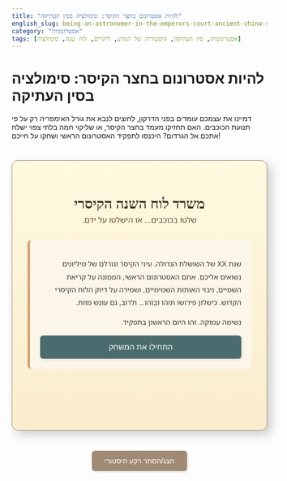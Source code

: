 ```yaml
---
title: "להיות אסטרונום בחצר הקיסר: סימולציה בסין העתיקה"
english_slug: being-an-astronomer-in-the-emperors-court-ancient-china-simulation
category: "אסטרונומיה"
tags: [אסטרונומיה, סין העתיקה, היסטוריה של המדע, ליקויים, לוח שנה, סימולציה]
---
```

# להיות אסטרונום בחצר הקיסר: סימולציה בסין העתיקה

דמיינו את עצמכם עומדים בפני הדרקון, לחוצים לנבא את גורל האימפריה רק על פי תנועת הכוכבים. האם תחזיקו מעמד בחצר הקיסר, או שליקוי חמה בלתי צפוי ישלח אתכם אל הגרדום? היכנסו לתפקיד האסטרונום הראשי ושחקו על חייכם!

<div class="simulation-container" id="simulation-app">
    <div class="header-area">
        <h2 class="simulation-title">משרד לוח השנה הקיסרי</h2>
        <p class="subtitle">שלטו בכוכבים... או הישלטו על ידם.</p>
    </div>
    <div id="scenario-area" class="game-area">
        <div id="scenario-text" class="text-block">
            <p>שנת XX של השושלת הגדולה. עיני הקיסר וגורלם של מיליונים נשואים אליכם. אתם האסטרונום הראשי, הממונה על קריאת השמיים, ניבוי האותות השמימיים, ושמירה על דיוק הלוח הקיסרי הקדוש. כישלון פירושו תוהו ובוהו... ולרוב, גם עונש מוות.</p>
            <p>נשימה עמוקה. זהו היום הראשון בתפקיד.</p>
            <button class="start-button" onclick="startSimulation()">התחילו את המשחק</button>
        </div>
        <div id="options-container" class="options-block">
            <!-- Options will appear here -->
        </div>
        <div id="result-text" class="result-block">
            <!-- Results will appear here -->
        </div>
    </div>
</div>

<style>
    @import url('https://fonts.googleapis.com/css2?family=Noto+Sans+Hebrew:wght@400;700&display=swap');
    @import url('https://fonts.googleapis.com/css2?family=Cinzel:wght@400;700&display=swap'); /* Optional: for a slightly more 'epic' feel in titles */


    .simulation-container {
        font-family: 'Noto Sans Hebrew', sans-serif;
        max-width: 700px;
        margin: 40px auto;
        padding: 30px;
        border: 1px solid #a08a73; /* Softer, earthy border */
        border-radius: 12px;
        background: linear-gradient(to bottom, #fefae0, #faedcd); /* Soft, warm background */
        box-shadow: 8px 8px 20px rgba(0, 0, 0, 0.2); /* More pronounced shadow */
        direction: rtl;
        text-align: right;
        position: relative; /* Needed for potential absolute positioning of decorative elements */
        overflow: hidden; /* Hide potential overflow from animations */
    }

     /* Add a subtle pattern or texture */
    .simulation-container::before {
        content: '';
        position: absolute;
        top: 0;
        left: 0;
        right: 0;
        bottom: 0;
        background-image: url('data:image/svg+xml;base64,PHN2ZyB3aWR0aD0iMjAiIGhlaWdodD0iMjAiIHZpZXdCb3g9IjAgMCAyMCAyMCIgeG1sbnM9Imh0dHA6Ly93d3cudzMub3JnLzIwMDAvc3ZnIj48cGF0aCBkPSJNMCAtMC4yVjIwLjJIMjAuMlYwLjhIMFYtMC4yem0uNSAxLjFoMTkuMlYxOS4zSC41VjAuOXoiIHN0cm9rZS13aWR0aD0iMSIgc3Ryb2tlPSIjZGNjMWMxIiBmaWxsPSJub25lIiBvcGFjaXR5PSIwLjMiLz48L3N2Zz4='); /* Subtle grid pattern */
        opacity: 0.1;
        pointer-events: none; /* Ensure pattern doesn't interfere with clicks */
    }


    .header-area {
        text-align: center;
        margin-bottom: 30px;
        position: relative;
        z-index: 1; /* Ensure text is above pseudo-element */
    }

    .simulation-title {
        font-family: 'Cinzel', serif; /* Use Cinzel for titles if desired, or Noto Sans Hebrew Bold */
        font-size: 2em;
        color: #3d2e21; /* Dark brown */
        margin-bottom: 5px;
    }

    .subtitle {
        font-size: 1.1em;
        color: #5c4a3b; /* Slightly lighter brown */
        margin-top: 0;
    }

    .game-area {
         position: relative; /* For absolute positioning of animations */
    }

    .text-block {
        margin-bottom: 25px;
        padding: 20px;
        background-color: #fcf6e8; /* Lighter warm color */
        border-radius: 8px;
        line-height: 1.8;
        color: #333;
        border-left: 5px solid #d4a373; /* Decorative border */
        transition: opacity 0.6s ease-out, transform 0.6s ease-out; /* Animation */
    }

    .options-block {
        margin-bottom: 25px;
        display: flex;
        flex-direction: column;
        gap: 12px; /* Slightly more space between options */
        transition: opacity 0.6s ease-out, transform 0.6s ease-out; /* Animation */
    }

    .scenario-option, .start-button {
        display: block; /* Ensure buttons take full width in container */
        width: 100%; /* Full width */
        padding: 14px 20px; /* More padding */
        border: none;
        border-radius: 6px;
        background-color: #4a6c6f; /* Teal/blue-grey color */
        color: white;
        font-size: 1.1em;
        cursor: pointer;
        transition: background-color 0.3s ease, transform 0.1s ease, box-shadow 0.3s ease;
        text-align: center; /* Center text in buttons */
        box-shadow: 2px 2px 5px rgba(0,0,0,0.1);
    }

    .scenario-option:hover, .start-button:hover {
        background-color: #3d5b5e; /* Darker teal */
        box-shadow: 3px 3px 7px rgba(0,0,0,0.2);
    }

     .scenario-option:active, .start-button:active {
         transform: scale(0.98); /* Press effect */
         box-shadow: 1px 1px 3px rgba(0,0,0,0.2);
     }


    .result-block {
        margin-top: 25px;
        padding: 20px;
        border-radius: 8px;
        line-height: 1.8;
        font-weight: bold;
        text-align: center; /* Center result text */
        opacity: 0; /* Initially hidden for animation */
        transform: translateY(10px); /* Start slightly lower for slide-up */
        transition: opacity 0.6s ease-out, transform 0.6s ease-out; /* Animation */
    }

    /* Result States */
    .result-block.success {
        background-color: #d4edda;
        color: #155724;
        border: 1px solid #c3e6cb;
        box-shadow: 0 0 10px rgba(212, 237, 218, 0.5); /* Glowing effect */
    }

    .result-block.warning {
        background-color: #fff3cd;
        color: #856404;
        border: 1px solid #ffeeba;
         box-shadow: 0 0 10px rgba(255, 243, 205, 0.5);
    }

    .result-block.danger {
        background-color: #f8d7da;
        color: #721c24;
        border: 1px solid #f5c6cb;
         box-shadow: 0 0 10px rgba(248, 215, 218, 0.7); /* Stronger glow for danger */
    }

     .result-block.info { /* For restart message */
        background-color: #e9ecef;
        color: #495057;
        border: 1px solid #dee2e6;
        box-shadow: none;
     }


    /* Animation classes */
    .fade-out {
        opacity: 0;
        transform: translateY(-10px);
    }

    .fade-in {
        opacity: 1;
        transform: translateY(0);
    }


    #toggle-explanation {
        display: block;
        margin: 30px auto; /* More space */
        padding: 12px 25px; /* More padding */
        border: none;
        border-radius: 6px;
        background-color: #a08a73; /* Earthy tone */
        color: white;
        cursor: pointer;
        font-size: 1em;
        transition: background-color 0.3s ease, transform 0.1s ease;
        text-align: center;
         box-shadow: 2px 2px 5px rgba(0,0,0,0.1);
    }

    #toggle-explanation:hover {
        background-color: #8d7a65;
        box-shadow: 3px 3px 7px rgba(0,0,0,0.2);
    }

     #toggle-explanation:active {
         transform: scale(0.98);
         box-shadow: 1px 1px 3px rgba(0,0,0,0.2);
     }


    #explanation {
        margin-top: 30px;
        padding: 25px; /* More padding */
        border: 1px solid #a08a73;
        border-radius: 12px;
        background-color: #fcf6e8; /* Light background */
        direction: rtl;
        text-align: right;
        line-height: 1.7;
        color: #333;
        transition: opacity 0.5s ease; /* Animation for toggle */
    }

    #explanation h3 {
        color: #3d2e21; /* Dark brown */
        margin-top: 20px;
        margin-bottom: 10px;
        border-bottom: 1px dashed #d4a373; /* Subtle separator */
        padding-bottom: 5px;
    }

    #explanation p {
        margin-bottom: 15px;
    }
</style>

<button id="toggle-explanation">הצג/הסתר רקע היסטורי</button>

<div id="explanation" style="display: none;">
    <h2 class="simulation-title">מאחורי הקלעים: אסטרונומיה בחצר הקיסר</h2>
    <h3>השמיים כמראה לממלכה: תפקיד האסטרונומיה בסין העתיקה</h3>
    <p>עבור הסינים הקדמונים, השמיים לא היו רק מרחב של גרמי אור רחוקים, אלא זירת התרחשות אלוהית המשקפת באופן ישיר את הנעשה על הארץ. האסטרונומיה שירתה שלוש מטרות קריטיות: היא הייתה מצפן לחקלאות (קביעת מועדי זריעה וקציר דרך לוח שנה מדויק), עמוד תווך לארגון המדינה והחברה (הלוח קבע חגים, טקסים, ופעילויות ממשל), והכי חשוב – שפה פוליטית ודתית שחיברה את הקיסר ישירות לשמיים.</p>

    <h3>"מנדט השמיים" (天命) והרעד הפוליטי מאירועים שמימיים</h3>
    <p>התפיסה המרכזית שקשרה אסטרונומיה לפוליטיקה הייתה "מנדט השמיים" (טְייֵן מִינְג). לפיה, הקיסר שולט בזכות ברכה שמימית, ואירועים חריגים בשמיים – ליקויים, כוכבי שביט, כוכבים חדשים (סופרנובות) – יכלו להתפרש כסימן שהשמיים אינם שבעי רצון. אי-ניבוי אירועים כאלה, או פרשנות שגויה שלהם, יכלה להיתפס ככישלון של הקיסר עצמו, לערער את סמכותו, ואף לשמש עילה להחלפת שושלת. לכן, האסטרונום המלכותי לא עסק רק במדע, אלא שימש גם יועץ פוליטי, שהיה אחראי לא רק על חישובים אלא גם על נרטיב יציב ומרגיע.</p>

    <h3>המצפים הקיסריים ואנשי הכוכבים: מוסדות ואסטרונומים</h3>
    <p>המדינה הסינית השקיעה הון עתק במוסדות אסטרונומיים רשמיים, שהחשוב בהם היה "משרד לוח השנה" (שמות כמו טָאי שִׁי או צִין טְייֵן גְ'ייֵן). מוסדות אלו העסיקו צוותים גדולים של מומחים – אסטרונומים, מתמטיקאים, סופרים – שתפקידם היה לתצפת, לחשב, ולתעד ללא הרף. אסטרונומים בולטים כמו גָאן דֶּה וְשׁי שֶׁׁן (מחברי קטלוגי כוכבים מהמאה ה-4 לפנה"ס!) וגְווֹ שׁוֹאוּגִ'ין (משושלת יואן) היו דמויות מפתח במדע הסיני.</p>

    <h3>כלים שלובים: תצפיות, חישובים והישגים</h3>
    <p>האסטרונומים הסינים פיתחו שורה של כלים גאוניים: **מצפים** עם מכשירים קבועים לתצפיות מדויקות; **שעוני שמש ולילה** (שעוני מים) למדידת זמן; **גלובוסים שמימיים** מכניים (הון אִי) להדגמה ומדידה של תנועות כוכבים; ו**ספרים אסטרונומיים** שתיעדו שיטות חישוב ותצפיות. הישגיהם כוללים את **התיעוד הארוך והרצוף ביותר בעולם של אירועים שמימיים** (ליקויים, כוכבי שביט, מטאורים, כתמי שמש), **רישום ראשון של סופרנובות** (כמו הסופרנובה של 1054 שהותירה את ערפילית הסרטן), **פיתוח לוחות שנה מהמדויקים בעולם** לתקופתם, ו**מפות שמיים וקטלוגי כוכבים** מפורטים.</p>

    <h3>אסטרונומיה, אסטרולוגיה וראיית עולם</h3>
    <p>קשה להפריד בסין העתיקה בין אסטרונומיה מדעית (תצפית וחישוב), אסטרולוגיה (פרשנות ההשפעה על חיי אדם ומדינה), וקוסמולוגיה (תמונת העולם). כל אלו היו ארוגים יחד. הכוכבים נתפסו לא רק כנקודות אור, אלא כסמלים בעלי משמעות פוליטית ואישית. האסטרונום המלכותי נדרש לשלוט בכל התחומים הללו כדי למלא את תפקידו.</p>

    <h3>מעבר לחומה הגדולה: האסטרונום הסיני בהשוואה לעולם</h3>
    <p>בעוד שתרבויות עתיקות אחרות כמו בבל, מצרים, יוון והמאיה גם הן פיתחו אסטרונומיה מרשימה למטרות דומות (לוחות שנה, פולחן), נראה שבסין הקשר המוסדי הישיר בין האסטרונום המלכותי לשאלת הלגיטימציה השלטונית ("מנדט השמיים") היה הדוק ומכריע במיוחד. בעוד הבבלים הצטיינו בניבוי ליקויים בזכות סדרתיות התצפיות, והיוונים במודלים גיאומטריים, לסינים הייתה מערכת ממשלתית ממוסדת שתמכה באסטרונומיה כמדע מדינה מרכזי.</p>
</div>

<script>
    const simulationApp = document.getElementById('simulation-app');
    const scenarioArea = document.getElementById('scenario-area');
    const scenarioTextElem = document.getElementById('scenario-text');
    const optionsContainerElem = document.getElementById('options-container');
    const resultTextElem = document.getElementById('result-text');
    const explanationElem = document.getElementById('explanation');
    const toggleExplanationBtn = document.getElementById('toggle-explanation');

    let currentScenarioIndex = 0;
    let survived = true;

    const scenarios = [
        {
            text: "השנה היא XXXX, ורוחות רעות מנשבות בחצר. הקיסר זימן אתכם בחופזה. 'השמש נראתה חיוורת באופן מטריד הבוקר,' הוא אומר בקול רועם. 'יועציי לוחשים על ליקוי חמה בלתי צפוי. האם חישוביכם ניבאו זאת?'",
            options: [
                { text: "כן, אדוני הקיסר! אכן צפינו ליקוי חמה חלקי שיגיע מחר בשעה X. אין סיבה לדאגה, הכול תחת שליטתנו.", outcome: { type: 'success', text: "הקיסר מחייך בהקלה. 'מצוין! נאמנותכם ויכולותיכם מוכיחות שהשמיים עמנו.' מעמדכם בחצר מתחזק!" } },
                { text: "לא, אדוני הקיסר. תצפיותינו וחישובינו אינם מראים סימן לליקוי קרוב. ייתכן שזו רק עננות סמיכה או אבק באוויר ממרחקים?", outcome: { type: 'danger', text: "כישלון מחפיר! ליקוי חמה בלתי צפוי הוא אות מבשר רעות, אי-שביעות רצון שמימית! הקיסר זועם על חוסר יכולתכם. 'האם אתם מערערים את מנדט השמיים שלי?' הוא שואל. סופכם נחרץ." } },
                { text: "אדוני הקיסר, עננות כבדה בימים האחרונים הפריעה לתצפיות מדויקות. אנו בודקים בדקדקנות את חישובינו הקודמים ומצפים לשמיים בהירים יותר לאימות...", outcome: { type: 'warning', text: "הקיסר בוחן אתכם בעיניו החודרות. 'אל תאכזבו אותי בשנית,' הוא מזהיר בקור רוח. הלחץ עליכם עצום." } }
            ]
        },
        {
            text: "שרדתם, הפעם. אך השמיים ממשיכים להיות פעילים. מגיעה תצפית יוצאת דופן: כוכב 'אורח' בהיר להפליא הופיע לפתע בשמיים, במקום בו לא היה קודם. היועצים לוחשים על סימני אסון. מה תגידו לקיסר על הכוכב החדש?",
            options: [
                { text: "זהו 'כוכב אורח מבורך'! סימן רב עוצמה להתחלה חדשה וטובה, המבשר על תקופה של שגשוג ושלטון איתן לקיסר!", outcome: { type: 'success', text: "הקיסר ואנשיו נושמים לרווחה. פרשנותכם האופטימית מחזקת את מעמדו. (זהו כנראה רישום של סופרנובה היסטורית!)" } },
                { text: "אדוני, זהו כנראה כוכב שביט - 'כוכב מטאטא' קוסמי, סימן לשינויים גדולים. עלינו לפרש בקפידה את משמעותו האפשרית על ענייני המדינה ולנהוג בזהירות.", outcome: { type: 'warning', text: "הקיסר מודאג מהמושג 'שינויים'. 'האם גורלנו בסכנה?' הוא שואל בחרדה. עליכם להסביר את עצמכם טוב יותר בפני החצר כולה." } },
                { text: "זהו כוכב שביט זועם! הוא מופיע כמבשר רעות, סימן ודאי לאסון קוסמי או ארצי המתקרב!", outcome: { type: 'danger', text: "פסימיות והפצת פחד אינן מתקבלות בחצר הקיסר! אתם מואשמים בניסיון לערער את היציבות ולהחליש את הקיסר. 'הסירו אותו מנגד עיני!' זועק הקיסר. גורלכם נחרץ." } }
            ]
        },
         {
            text: "הלחץ סביבכם מתמיד. כעת, תלונות מגיעות מהשטח: החקלאים מתעקשים שהלוח הקיסרי אינו תואם את עונות השנה כראוי - האביב הגיע מוקדם מדי ביחס לתאריך הרשמי. האם הלוח השתבש? מהי המלצתכם לקיסר?",
            options: [
                { text: "יש הכרח לבצע תיקון בלוח השנה הקיסרי על ידי הוספת חודש מעובר, כפי שמחייבים חישובינו וכדי להתאים לסדר הקוסמי והארצי.", outcome: { type: 'success', text: "הקיסר מקבל את המלצתכם האמיצה. הלוח מתוקן בעזרת חישובים מדויקים, החקלאים רגועים, והסדר הטבעי והמדיני הושב על כנו. הצלחתם לשמור על האיזון!" } },
                { text: "ייתכן שטעויות אנוש בחישובים קודמים הצטברו וגרמו לפער. עלינו לבצע מדידות ותצפיות מדויקות מחדש ולעדכן את הלוח בהתאם.", outcome: { type: 'warning', text: "הקיסר מודאג מהרעיון של טעויות במשרדכם. 'ודאו שדבר כזה לא יקרה שוב, חיי האימפריה תלויים בלוח!' הוא פוקד. האחריות על תיקון הלוח נופלת עליכם." } },
                { text: "אין צורך לשנות דבר. הלוח הקיסרי מדויק ומושלם כפי שנקבע. החקלאים טועים בתחושותיהם, או שזוהי שנה חריגה שאינה דורשת התאמה.", outcome: { type: 'danger', text: "התעלמות מקשיי העם והתעקשות על טעות בחישוב היא מתכון לאסון! המרירות בשטח גוברת, והקיסר רואה בכם סמל לניתוק וחוסר יכולת. 'אתם מביאים אסון על האימפריה!' הוא מאשים. סופכם קרב." } }
            ]
        },
         {
            text: "ניווטתם בהצלחה בין המזימות, הסכנות והאתגרים הקוסמיים! נבואותיכם היו מדויקות, פרשנויותיכם היטיבו עם הקיסר, והלוח הקיסרי נותר סמל לסדר ויציבות. אתם זוכים לכבוד רב, לאוצרות, ולמעמד נכבד בחצר הקיסר. ברכותיכם, שר האסטרונומיה המהולל!",
            options: [
                { text: "שחקו שוב: נסו לשרוד בחצר הקיסר!", outcome: { type: 'info', text: "התחלה מחדש..." } }
            ]
        }
    ];

    function startSimulation() {
        currentScenarioIndex = 0;
        survived = true;
        // Hide start button, clear results, and start game flow
        const startButton = scenarioTextElem.querySelector('.start-button');
        if (startButton) startButton.style.display = 'none'; // Hide the specific button

        resultTextElem.innerHTML = '';
        resultTextElem.className = 'result-block'; // Reset classes

        // Initial display
        displayScenario(currentScenarioIndex);
    }

    function displayScenario(index) {
        if (index >= scenarios.length || !survived && index < scenarios.length -1) {
             endSimulation(!survived);
             return;
        }

        const scenario = scenarios[index];

        // Animate out current content
        scenarioTextElem.classList.add('fade-out');
        optionsContainerElem.classList.add('fade-out');
        resultTextElem.classList.add('fade-out'); // Also fade out previous result if any

        // Wait for animation to complete before changing content
        setTimeout(() => {
            scenarioTextElem.innerHTML = `<p>${scenario.text}</p>`;
            optionsContainerElem.innerHTML = ''; // Clear previous options
            resultTextElem.innerHTML = ''; // Clear result text for the new scenario

            // If it's the final success scenario (index 3)
            if (index === scenarios.length - 1) {
                 const restartButton = document.createElement('button');
                 restartButton.textContent = scenario.options[0].text; // "שחקו שוב..."
                 restartButton.classList.add('scenario-option'); // Use option button style
                 restartButton.onclick = startSimulation;
                 optionsContainerElem.appendChild(restartButton);
                  resultTextElem.className = `result-block ${scenario.options[0].outcome.type}`; // Apply info class
             } else {
                 // Not final scenario, display regular options
                 scenario.options.forEach((option, optionIndex) => {
                     const button = document.createElement('button');
                     button.textContent = option.text;
                     button.classList.add('scenario-option');
                     button.onclick = () => handleChoice(optionIndex);
                     optionsContainerElem.appendChild(button);
                 });
             }


            // Animate in new content
            scenarioTextElem.classList.remove('fade-out');
            scenarioTextElem.classList.add('fade-in');
            optionsContainerElem.classList.remove('fade-out');
            optionsContainerElem.classList.add('fade-in');

            // Fade in result block only when a result is shown after handleChoice
            resultTextElem.classList.remove('fade-in', 'fade-out'); // Ensure no lingering animation classes


             // Reset fade-out after animation completes for next turn
             setTimeout(() => {
                scenarioTextElem.classList.remove('fade-in');
                optionsContainerElem.classList.remove('fade-in');
             }, 600); // Match the transition duration

        }, 600); // Wait duration matches fade-out transition
    }

    function handleChoice(choiceIndex) {
        const scenario = scenarios[currentScenarioIndex];
        const chosenOption = scenario.options[choiceIndex];
        const outcome = chosenOption.outcome;

        // Hide options immediately or fade them out quickly
        optionsContainerElem.classList.add('fade-out');


        // Display result with animation
        resultTextElem.innerHTML = `<p>${outcome.text}</p>`;
        resultTextElem.className = `result-block ${outcome.type}`; // Add outcome class
        // Trigger fade-in animation for result
        requestAnimationFrame(() => { // Use rAF to ensure class removal/addition triggers reflow/repaint
             resultTextElem.classList.remove('fade-out');
             resultTextElem.classList.add('fade-in');
             resultTextElem.style.transform = 'translateY(0)'; // Ensure translateY is reset for fade-in
        });


        if (outcome.type === 'danger') {
            survived = false;
        }

        currentScenarioIndex++;

        // Wait a bit for the user to read the result, then move to the next scenario or end
        setTimeout(() => {
             resultTextElem.classList.remove('fade-in'); // Prepare result for next fade-out/clear
            displayScenario(currentScenarioIndex);
        }, 2500); // Increased delay for reading
    }

    function endSimulation(failed) {
        // Clear options and result area completely
        optionsContainerElem.innerHTML = '';
        optionsContainerElem.className = 'options-block'; // Reset classes
        resultTextElem.innerHTML = '';
        resultTextElem.className = 'result-block'; // Reset classes


        scenarioTextElem.classList.add('fade-out');

        setTimeout(() => {
             if (failed) {
                 scenarioTextElem.innerHTML = "<p>הסימולציה הסתיימה בכישלון... כפי שחששתם, תפקיד האסטרונום המלכותי היה כרוך בסכנות פוליטיות וקוסמיות ממשיות. גורלכם נחרץ על פי הכוכבים (או חוסר היכולת לנבא אותם).</p>";
                  scenarioTextElem.className = 'text-block danger'; // Style failure message as danger

                 const restartButton = document.createElement('button');
                 restartButton.textContent = "נסו שוב להציל את ראשכם!";
                 restartButton.classList.add('scenario-option', 'start-button'); // Use button style
                 restartButton.onclick = startSimulation;
                 optionsContainerElem.appendChild(restartButton); // Add restart button to options area
                 optionsContainerElem.classList.remove('fade-out');
                 optionsContainerElem.classList.add('fade-in'); // Fade in restart button

             } else {
                  // This case should theoretically be handled by displayScenario showing the last index
                  // but add a fallback just in case, though the main flow should not hit this else
                  scenarioTextElem.innerHTML = "<p>סוף הסימולציה.</p>";
                  scenarioTextElem.className = 'text-block info';
             }
             scenarioTextElem.classList.remove('fade-out');
             scenarioTextElem.classList.add('fade-in');

             setTimeout(() => {
                  scenarioTextElem.classList.remove('fade-in');
                  optionsContainerElem.classList.remove('fade-in');
              }, 600); // Clean up classes


        }, 600); // Wait duration
    }

    // Explanation Toggle
    toggleExplanationBtn.addEventListener('click', () => {
        const isHidden = explanationElem.style.display === 'none';
        explanationElem.style.display = isHidden ? 'block' : 'none';
        toggleExplanationBtn.textContent = isHidden ? 'הסתר רקע היסטורי' : 'הצג/הסתר רקע היסטורי';
        // Optional: add a simple fade effect using opacity
        explanationElem.style.opacity = isHidden ? '0' : '1';
         if(isHidden) {
              setTimeout(() => explanationElem.style.opacity = '1', 10); // Small delay to trigger transition
         } else {
              explanationElem.style.opacity = '0';
         }
    });


    // Initial state: Ensure only the intro text and start button are visible
    // All other elements (options, result) are managed by the JS flow
    window.onload = () => {
        optionsContainerElem.innerHTML = ''; // Ensure options are empty initially
        resultTextElem.innerHTML = ''; // Ensure result is empty initially
        resultTextElem.className = 'result-block'; // Reset classes
        scenarioTextElem.classList.remove('fade-out', 'fade-in'); // Clean classes on load
        optionsContainerElem.classList.remove('fade-out', 'fade-in');
         resultTextElem.classList.remove('fade-out', 'fade-in');

         // The start button is in the initial HTML, so no need to add it via JS here.
         // The initial scenario text is also in the HTML.
         // The JS `startSimulation` will manage clearing/adding these.

         // Ensure explanation is hidden initially via JS in case CSS display:none is overridden
         explanationElem.style.display = 'none';
         explanationElem.style.opacity = '0'; // Also set initial opacity for transition
    };


</script>